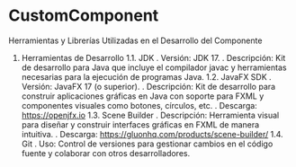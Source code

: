 # CustomComponent
Herramientas y Librerías Utilizadas en el Desarrollo del Componente
1. Herramientas de Desarrollo
   1.1. JDK
     . Versión: JDK 17.
   . Descripción: Kit de desarrollo para Java que incluye el compilador javac y herramientas necesarias para la                 ejecución de programas Java.
1.2. JavaFX SDK
   . Versión: JavaFX 17 (o superior).
   . Descripción: Kit de desarrollo para construir aplicaciones gráficas en Java con soporte para FXML y componentes visuales como botones, círculos, etc.
  . Descarga: https://openjfx.io
1.3. Scene Builder
  . Descripción: Herramienta visual para diseñar y construir interfaces gráficas en FXML de manera intuitiva.
  . Descarga: https://gluonhq.com/products/scene-builder/
1.4. Git
  . Uso: Control de versiones para gestionar cambios en el código fuente y colaborar con otros desarrolladores.
